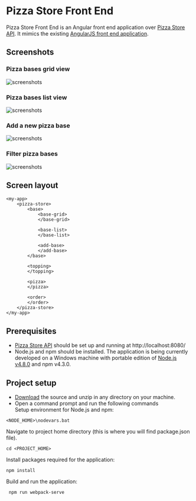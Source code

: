 # Pizza Store Front End

Pizza Store Front End is an Angular front end application over [Pizza Store API](https://github.com/psachdev6375/devcapsule/tree/master/services). It mimics the existing [AngularJS front end application](https://github.com/psachdev6375/devcapsule/tree/master/ui).

## Screenshots

### Pizza bases grid view
![screenshots](pizza-bases-grid-view.png)

### Pizza bases list view
![screenshots](pizza-bases-list-view.png)

### Add a new pizza base
![screenshots](pizza-bases-add-new.png)

### Filter pizza bases
![screenshots](pizza-bases-filter.png)

## Screen layout

```
<my-app>
    <pizza-store>
        <base>
            <base-grid>
            </base-grid>

            <base-list>
            </base-list>
 
            <add-base>
            </add-base>
        </base>

        <topping>
        </topping>
 
        <pizza>
        </pizza>

        <order>
        </order>
    </pizza-store>
</my-app>
```

## Prerequisites

- [Pizza Store API](https://github.com/psachdev6375/devcapsule/tree/master/services) should be set up and running at http://localhost:8080/
- Node.js and npm should be installed. The application is being currently developed on a Windows machine with portable edition of [Node.js v4.8.0](https://nodejs.org/dist/v4.8.0/node-v4.8.0-win-x86.zip) and npm v4.3.0.


## Project setup
- [Download](https://github.com/sanjeevsachdev/pizza-store-front-end/archive/master.zip) the source and unzip in any directory on your machine.
- Open a command prompt and run the following commands  
Setup environment for Node.js and npm:
```shell
<NODE_HOME>\nodevars.bat
```
Navigate to project home directory (this is where you will find package.json file).
```shell
cd <PROJECT_HOME>
```
Install packages required for the application:
```shell
npm install
```
Build and run the application:
```shell
 npm run webpack-serve
 ```
